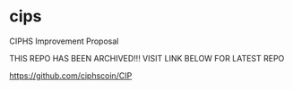 # cips
CIPHS Improvement Proposal

THIS REPO HAS BEEN ARCHIVED!!!
VISIT LINK BELOW FOR LATEST REPO

https://github.com/ciphscoin/CIP
